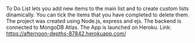 To Do List lets you add new items to the main list and to create custom lists dinamically. You can tick the items that you have completed to delete them. The project was created using Node.js, express and ejs. The backend is connected to MongoDB Atlas. The App is launched on Heroku.
Link: https://afternoon-depths-87842.herokuapp.com/ 
